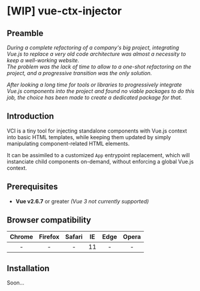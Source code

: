 # [WIP] vue-ctx-injector

## Preamble

*During a complete refactoring of a company's big project, integrating Vue.js to
replace a very old code architecture was almost a necessity to keep a
well-working website.  
The problem was the lack of time to allow to a one-shot refactoring on the
project, and a progressive transition was the only solution.*

*After looking a long time for tools or libraries to progressively integrate
Vue.js components into the project and found no viable packages to do this job,
the choice has been made to create a dedicated package for that.*

## Introduction

VCI is a tiny tool for injecting standalone components with Vue.js context into
basic HTML templates, while keeping them updated by simply manipulating
component-related HTML elements.

It can be assimiled to a customized `App` entrypoint replacement, which
will instanciate child components on-demand, without enforcing a global Vue.js
context.

## Prerequisites

- **Vue v2.6.7** or greater *(Vue 3 not currently supported)*

## Browser compatibility

| Chrome | Firefox | Safari | IE | Edge | Opera |
|:------:|:-------:|:------:|:--:|:----:|:-----:|
| -      | -       | -      | 11 | -    | -     |

## Installation

Soon...
